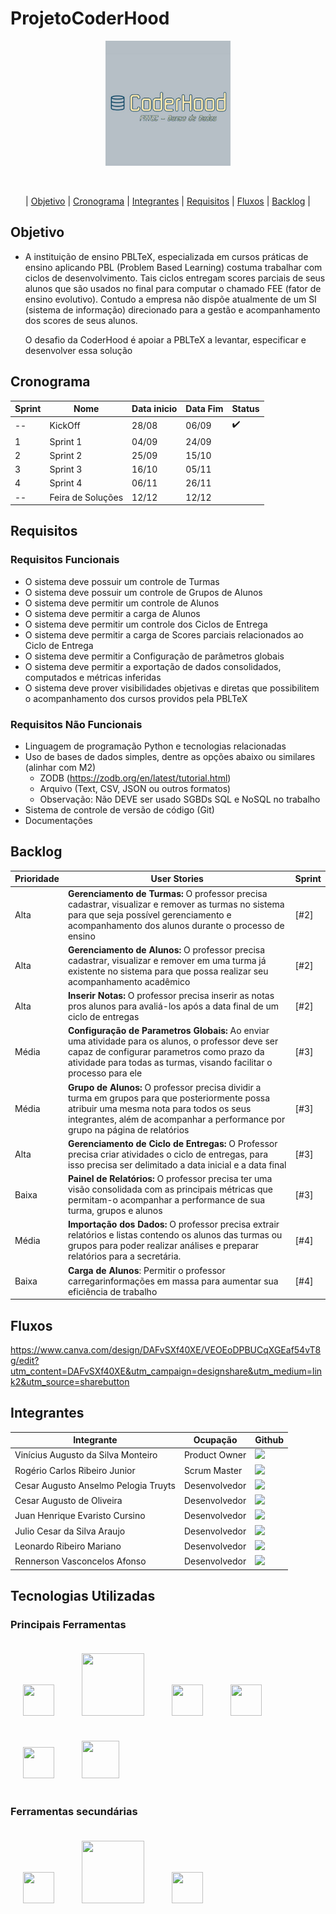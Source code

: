 # ProjetoCoderHood

<p align="center"> <img width="200px" height="200px" src="Coderhood.jpg"/> </p>
<br id="topo">

<p align="center"> |
    <a href="#objetivo">Objetivo</a> |
    <a href="#cronograma">Cronograma</a> |
    <a href="#integrantes">Integrantes</a> |
    <a href="#requisitos">Requisitos</a> |
    <a href="#fluxos">Fluxos</a> |
    <a href="#backlog">Backlog</a> |

<span id="objetivo"></span>

## Objetivo

* A instituição de ensino PBLTeX, especializada em cursos práticas de ensino aplicando PBL
(Problem Based Learning) costuma trabalhar com ciclos de desenvolvimento. Tais ciclos entregam scores parciais de seus alunos
que são usados no final para computar o chamado FEE (fator de ensino evolutivo). Contudo a
empresa não dispõe atualmente de um SI (sistema de informação) direcionado para a gestão e
acompanhamento dos scores de seus alunos.

  O desafio da CoderHood é apoiar a PBLTeX a levantar, especificar e desenvolver essa solução
<span id="cronograma"></span>

## Cronograma

| Sprint  | Nome | Data inicio  | Data Fim | Status |
| ------------- | ------------- | ------------- | ------------- | ------------- |
| --  | KickOff   | 28/08   | 06/09 |✔️ | 
| 1  | Sprint 1   | 04/09   | 24/09 | | 
| 2  | Sprint 2   | 25/09   | 15/10 | |
| 3  | Sprint 3   | 16/10   | 05/11 | | 
| 4  | Sprint 4   | 06/11   | 26/11 | | 
| -- | Feira de Soluções  | 12/12  | 12/12 ||




<span id="requisitos"></span>

## Requisitos

### Requisitos Funcionais
* O sistema deve possuir um controle de Turmas
* O sistema deve possuir um controle de Grupos de Alunos
* O sistema deve permitir um controle de Alunos
* O sistema deve permitir a carga de Alunos
* O sistema deve permitir um controle dos Ciclos de Entrega
* O sistema deve permitir a carga de Scores parciais relacionados ao Ciclo de Entrega
* O sistema deve permitir a Configuração de parâmetros globais
* O sistema deve permitir a exportação de dados consolidados, computados e métricas 
inferidas
* O sistema deve prover visibilidades objetivas e diretas que possibilitem o acompanhamento 
dos cursos providos pela PBLTeX

### Requisitos Não Funcionais

* Linguagem de programação Python e tecnologias relacionadas
* Uso de bases de dados simples, dentre as opções abaixo ou similares (alinhar com 
M2)
  * ZODB (https://zodb.org/en/latest/tutorial.html)
  * Arquivo (Text, CSV, JSON ou outros formatos)
  * Observação: Não DEVE ser usado SGBDs SQL e NoSQL no trabalho
* Sistema de controle de versão de código (Git)
* Documentações

<span id="fluxos"></span>

## Backlog


| Prioridade | User Stories | Sprint 
| ------------- | ------------- | ------------- 
| Alta |  **Gerenciamento de Turmas:** O professor precisa cadastrar, visualizar e remover as turmas no sistema para que seja possível gerenciamento e acompanhamento dos alunos durante o processo de ensino  | [#2]  | 
| Alta | **Gerenciamento de Alunos:** O professor precisa cadastrar, visualizar e remover em uma turma já existente no sistema para que possa realizar seu acompanhamento acadêmico | [#2]  |
| Alta | **Inserir Notas:** O professor precisa inserir as notas pros alunos para avaliá-los após a data final de um ciclo de entregas | [#2]  |
| Média | **Configuração de Parametros Globais:** Ao enviar uma atividade para os alunos, o professor deve ser capaz de configurar parametros como prazo da atividade para todas as turmas, visando facilitar o processo para ele  | [#3] |
| Média | **Grupo de Alunos:** O professor precisa dividir a turma em grupos para que posteriormente possa atribuir uma mesma nota para todos os seus integrantes, além de acompanhar a performance por grupo na página de relatórios| [#3] |
| Alta | **Gerenciamento de Ciclo de Entregas:** O Professor precisa criar atividades  o ciclo de entregas, para isso precisa ser delimitado a data inicial e a data final  | [#3] |
| Baixa | **Painel de Relatórios:** O professor precisa ter uma visão consolidada com as principais métricas que permitam-o acompanhar a performance de sua turma, grupos e alunos| [#3] |
| Média | **Importação dos Dados:** O professor precisa extrair relatórios e listas contendo os alunos das turmas ou grupos para poder realizar análises e preparar relatórios para a secretária.| [#4] |
| Baixa | **Carga de Alunos**: Permitir o professor carregarinformações em massa para aumentar sua eficiência de trabalho | [#4] |

## Fluxos

https://www.canva.com/design/DAFvSXf40XE/VEOEoDPBUCqXGEaf54vT8g/edit?utm_content=DAFvSXf40XE&utm_campaign=designshare&utm_medium=link2&utm_source=sharebutton

<span id="backlog"></span>

## Integrantes

Integrante |Ocupação |Github
 -----------|---------|------
Vinícius Augusto da Silva Monteiro |Product Owner|[<img src="https://camo.githubusercontent.com/fbc3df79ffe1a99e482b154b29262ecbb10d6ee4ed22faa82683aa653d72c4e1/68747470733a2f2f696d672e736869656c64732e696f2f62616467652f4769744875622d3130303030303f7374796c653d666f722d7468652d6261646765266c6f676f3d676974687562266c6f676f436f6c6f723d7768697465" />](hhttps://github.com/viniciusFUU)
Rogério Carlos Ribeiro Junior |Scrum Master|[<img src="https://camo.githubusercontent.com/fbc3df79ffe1a99e482b154b29262ecbb10d6ee4ed22faa82683aa653d72c4e1/68747470733a2f2f696d672e736869656c64732e696f2f62616467652f4769744875622d3130303030303f7374796c653d666f722d7468652d6261646765266c6f676f3d676974687562266c6f676f436f6c6f723d7768697465" />](https://github.com/Rogeriowski)
Cesar Augusto Anselmo Pelogia Truyts |Desenvolvedor|[<img src="https://camo.githubusercontent.com/fbc3df79ffe1a99e482b154b29262ecbb10d6ee4ed22faa82683aa653d72c4e1/68747470733a2f2f696d672e736869656c64732e696f2f62616467652f4769744875622d3130303030303f7374796c653d666f722d7468652d6261646765266c6f676f3d676974687562266c6f676f436f6c6f723d7768697465" />](https://github.com/cesarpelogia)
Cesar Augusto de Oliveira |Desenvolvedor|[<img src="https://camo.githubusercontent.com/fbc3df79ffe1a99e482b154b29262ecbb10d6ee4ed22faa82683aa653d72c4e1/68747470733a2f2f696d672e736869656c64732e696f2f62616467652f4769744875622d3130303030303f7374796c653d666f722d7468652d6261646765266c6f676f3d676974687562266c6f676f436f6c6f723d7768697465" />](https://github.com/cesar2099xy)
Juan Henrique Evaristo Cursino |Desenvolvedor|[<img src="https://camo.githubusercontent.com/fbc3df79ffe1a99e482b154b29262ecbb10d6ee4ed22faa82683aa653d72c4e1/68747470733a2f2f696d672e736869656c64732e696f2f62616467652f4769744875622d3130303030303f7374796c653d666f722d7468652d6261646765266c6f676f3d676974687562266c6f676f436f6c6f723d7768697465" />](https://github.com/JuanCursino)
Julio Cesar da Silva Araujo |Desenvolvedor|[<img src="https://camo.githubusercontent.com/fbc3df79ffe1a99e482b154b29262ecbb10d6ee4ed22faa82683aa653d72c4e1/68747470733a2f2f696d672e736869656c64732e696f2f62616467652f4769744875622d3130303030303f7374796c653d666f722d7468652d6261646765266c6f676f3d676974687562266c6f676f436f6c6f723d7768697465" />](https://github.com/JulioAraujo92)
Leonardo Ribeiro Mariano |Desenvolvedor|[<img src="https://camo.githubusercontent.com/fbc3df79ffe1a99e482b154b29262ecbb10d6ee4ed22faa82683aa653d72c4e1/68747470733a2f2f696d672e736869656c64732e696f2f62616467652f4769744875622d3130303030303f7374796c653d666f722d7468652d6261646765266c6f676f3d676974687562266c6f676f436f6c6f723d7768697465" />](https://github.com/LeoRibeiro05)
Rennerson Vasconcelos Afonso |Desenvolvedor|[<img src="https://camo.githubusercontent.com/fbc3df79ffe1a99e482b154b29262ecbb10d6ee4ed22faa82683aa653d72c4e1/68747470733a2f2f696d672e736869656c64732e696f2f62616467652f4769744875622d3130303030303f7374796c653d666f722d7468652d6261646765266c6f676f3d676974687562266c6f676f436f6c6f723d7768697465" />](https://github.com/Rennerson13)

## Tecnologias Utilizadas
### Principais Ferramentas

<div align="Left">
    
  <img src="https://github.com/CoderHood-Fatec/ProjetoCoderHood/assets/142257303/1530fbc9-6922-4d49-b97c-501c84e5d38b" style="margin: 20px; width: 50px; height: 50px;" />
  <img src="https://github.com/CoderHood-Fatec/ProjetoCoderHood/assets/142257303/debf1e95-11f5-44ab-b919-9a563dd69ce3" style="margin: 20px; width: 100px; height: 100px;" />
  <img src="https://github.com/CoderHood-Fatec/ProjetoCoderHood/assets/142257303/0e29ad8f-1e17-4fa3-859b-a571dcf6f038" style="margin: 20px; width: 50px; height: 50px;" />
  <img src="https://github.com/CoderHood-Fatec/ProjetoCoderHood/assets/142257303/ffa82c19-6c57-4c0a-bc1f-61c6e5a23865" style="margin: 20px; width: 50px; height: 50px;" />
  <img src="https://github.com/CoderHood-Fatec/ProjetoCoderHood/assets/142257303/f20f107a-59e6-4cbd-b91e-11157452722b" style="margin: 20px; width: 50px; height: 50px;" />
    <img src="https://github.com/CoderHood-Fatec/ProjetoCoderHood/assets/142257303/a7b03fdc-424b-4350-a2b4-f6712bd6b8dc" style="margin: 20px; width: 60px; height: 60px;" />
    
</div>

### Ferramentas secundárias

<div align="Left">
    
  <img src="https://github.com/CoderHood-Fatec/ProjetoCoderHood/assets/142257303/64bcacc5-7180-4467-af93-4ece29788a50" style="margin: 20px; width: 50px; height: 50px;" />
  <img src="https://github.com/CoderHood-Fatec/ProjetoCoderHood/assets/142257303/5a7d9f2a-8c71-4a65-9b6c-c8037925f3c6" style="margin: 20px; width: 100px; height: 100px;" />
  <img src="https://github.com/CoderHood-Fatec/ProjetoCoderHood/assets/142257303/01324c3e-137d-4dc1-9c1f-322354594786" style="margin: 20px; width: 50px; height: 50px;" />

</div>

